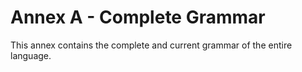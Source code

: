 # Annex A - Complete Grammar

This annex contains the complete and current grammar of the entire language.
